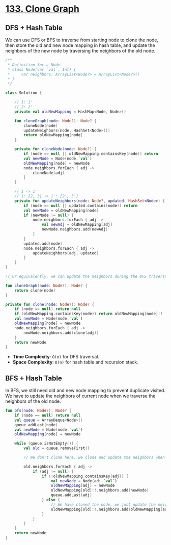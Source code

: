 # [133. Clone Graph](https://leetcode.com/problems/clone-graph/description/)

## DFS + Hash Table
We can use DFS or BFS to traverse from starting node to clone the node, then store the old and new node mapping in hash table, and update the neighbors of the new node by traversing the neighbors of the old node.

```kotlin
/**
 * Definition for a Node.
 * class Node(var `val`: Int) {
 *     var neighbors: ArrayList<Node?> = ArrayList<Node?>()
 * }
 */

class Solution {

    // 1: 1'
    // 2: 2'
    private val oldNewMapping = HashMap<Node, Node>()

    fun cloneGraph(node: Node?): Node? {
        cloneNode(node)
        updateNeighbors(node, HashSet<Node>())
        return oldNewMapping[node]
    }

    private fun cloneNode(node: Node?) {
        if (node == null || oldNewMapping.containsKey(node)) return
        val newNode = Node(node.`val`)
        oldNewMapping[node] = newNode
        node.neighbors.forEach { adj -> 
            cloneNode(adj)
        }
    }

    // 1 -> 1'
    // 1: [2, 3] -> 1': [2', 3']
    private fun updateNeighbors(node: Node?, updated: HashSet<Node>) {
        if (node == null || updated.contains(node)) return
        val newNode = oldNewMapping[node]
        if (newNode != null) {
            node.neighbors.forEach { adj -> 
                val newAdj = oldNewMapping[adj]
                newNode.neighbors.add(newAdj)
            }
        }
        updated.add(node)
        node.neighbors.forEach { adj -> 
            updateNeighbors(adj, updated)
        }
    }    
}

// Or equivalently, we can update the neighbors during the DFS traversal.

fun cloneGraph(node: Node?): Node? {
    return clone(node)
}

private fun clone(node: Node?): Node? {
    if (node == null) return null
    if (oldNewMapping.containsKey(node)) return oldNewMapping[node]!!
    val newNode = Node(node.`val`)
    oldNewMapping[node] = newNode
    node.neighbors.forEach { adj ->
        newNode.neighbors.add(clone(adj))
    }
    return newNode
}
```
* **Time Complexity**: `O(n)` for DFS traversal.
* **Space Complexity**: `O(n)` for hash table and recursion stack.

## BFS + Hash Table
In BFS, we still need old and new node mapping to prevent duplicate visited. We have to update the neighbors of current node when we traverse the neighbors of the old node.

```kotlin
fun bfs(node: Node?): Node? {
    if (node == null) return null
    val queue = ArrayDeque<Node>()
    queue.addLast(node)
    val newNode = Node(node.`val`)
    oldNewMapping[node] = newNode

    while (queue.isNotEmpty()) {
        val old = queue.removeFirst()

        // We don't clone here, we clone and update the neighbors when we visit the adjacent nodes.

        old.neighbors.forEach { adj -> 
            if (adj != null) {
                if (!oldNewMapping.containsKey(adj)) {
                    val newNode = Node(adj.`val`)
                    oldNewMapping[adj] = newNode
                    oldNewMapping[old]!!.neighbors.add(newNode)
                    queue.addLast(adj)
                } else {
                    // We have cloned the node, we just update the neighbors.
                    oldNewMapping[old]!!.neighbors.add(oldNewMapping[adj]!!)
                }
            }
        }
    }
    return newNode
}
```
